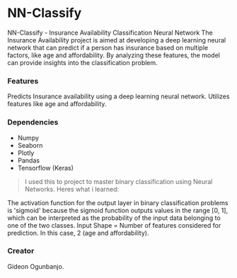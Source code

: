 # NN-Classify
NN-Classify - Insurance Availability Classification Neural Network
The Insurance Availability project is aimed at developing a deep learning neural network that can predict if a person has insurance based on multiple factors, like age and affordability. By analyzing these features, the model can provide insights into the classification problem.

### Features
Predicts Insurance availability using a deep learning neural network.
Utilizes features like age and affordability.

### Dependencies
- Numpy
- Seaborn
- Plotly
- Pandas
- Tensorflow (Keras)

> I used this to project to master binary classification using Neural Networks. Heres what i learned:

The activation function for the output layer in binary classification problems is 'sigmoid' because the sigmoid function outputs values in the range [0, 1], which can be interpreted as the probability of the input data belonging to one of the two classes.
Input Shape = Number of features considered for prediction. In this case, 2 (age and affordability).

### Creator
Gideon Ogunbanjo.